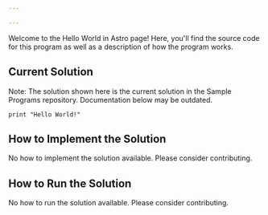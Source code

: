 ```yaml
---

---
```


Welcome to the Hello World in Astro page! Here, you'll find the source code for this program as well as a description of how the program works.

## Current Solution

Note: The solution shown here is the current solution in the Sample Programs repository. Documentation below may be outdated.

```Astro
print "Hello World!"
```

## How to Implement the Solution

No how to implement the solution available. Please consider contributing.

## How to Run the Solution

No how to run the solution available. Please consider contributing.